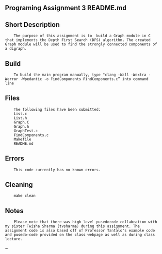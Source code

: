## Programing Assignment 3 README.md 
  
## Short Description 
        The purpose of this assignment is to  build a Graph module in C that implements the Depth First Search (DFS) algorithm. The created Graph module will be used to find the strongly connected components of a digraph.

## Build 
        To build the main program manually, type "clang -Wall -Wextra -Werror -Wpedantic -o FindComponents FindComponents.c” into command line

## Files
        The following files have been submitted:
        List.c
        List.h
        Graph.C
        Graph.h
        GraphTest.c 
        FindComponents.c
        Makefile
        README.md

## Errors
        This code currently has no known errors. 

## Cleaning
        make clean

## Notes
        Please note that there was high level pusedocode collabration with my sister Twisha Sharma (tvsharma) during this assignment. The assignment code is also based off of Professor Tantalo's example code and pusedo-code provided on the class webpage as well as during class lecture.
~                                                         
